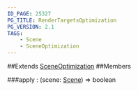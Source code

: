 ```yaml
---
ID_PAGE: 25327
PG_TITLE: RenderTargetsOptimization
PG_VERSION: 2.1
TAGS:
    - Scene
    - SceneOptimization
---
```






##Extends
 [SceneOptimization](/classes/SceneOptimization)
##Members

###apply : (scene: [Scene](/classes/Scene)) =&gt; boolean



